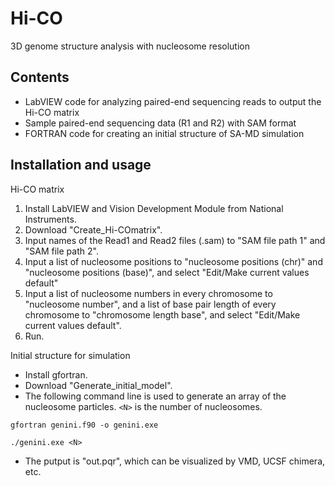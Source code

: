 # Hi-CO
3D genome structure analysis with nucleosome resolution 

## Contents
- LabVIEW code for analyzing paired-end sequencing reads to output the Hi-CO matrix
- Sample paired-end sequencing data (R1 and R2) with SAM format
- FORTRAN code for creating an initial structure of SA-MD simulation

## Installation and usage

Hi-CO matrix 
1. Install LabVIEW and Vision Development Module from National Instruments.
2. Download "Create_Hi-COmatrix".
3. Input names of the Read1 and Read2 files (.sam) to "SAM file path 1" and "SAM file path 2".
4. Input a list of nucleosome positions to "nucleosome positions (chr)" and "nucleosome positions (base)", and select "Edit/Make current values default"
5. Input a list of nucleosome numbers in every chromosome to "nucleosome number", and a list of base pair length of every chromosome to "chromosome length base", and select "Edit/Make current values default".
6. Run.

  
Initial structure for simulation
- Install gfortran.
- Download "Generate_initial_model".
- The following command line is used to generate an array of the nucleosome particles. `<N>` is the number of nucleosomes.
```
gfortran genini.f90 -o genini.exe
```
```
./genini.exe <N>
```
- The putput is "out.pqr", which can be visualized by VMD, UCSF chimera, etc.
